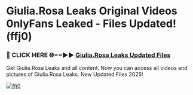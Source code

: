 # Giulia.Rosa Leaks Original Videos 0nlyFans Leaked - Files Updated! (ffj0)

<h3>🔴 CLICK HERE 🌐==►► <a href="https://tinyurl.com/x26r9saj" rel="nofollow">Giulia.Rosa Leaks Updated Files</a></h3>

Get Giulia.Rosa Leaks and all content. Now you can access all videos and pictures of Giulia.Rosa Leaks. New Updated Files 2025!

[![ffj0](https://i.imgur.com/LkgZPqh.gif)](https://tinyurl.com/x26r9saj)
